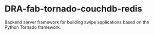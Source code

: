 DRA-fab-tornado-couchdb-redis
===========

Backend server framework for building swipe applications based on the Python Tornado framework.
